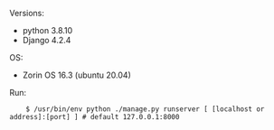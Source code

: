 Versions:
- python 3.8.10
- Django 4.2.4

OS:
- Zorin OS 16.3 (ubuntu 20.04)

Run:
```shell
    $ /usr/bin/env python ./manage.py runserver [ [localhost or address]:[port] ] # default 127.0.0.1:8000
```
